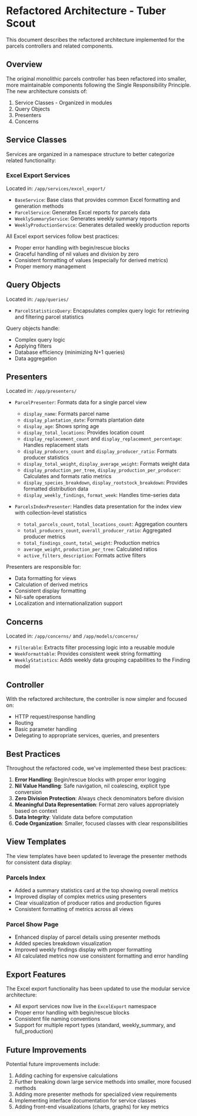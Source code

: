 # Refactored Architecture - Tuber Scout

This document describes the refactored architecture implemented for the parcels controllers and related components.

## Overview

The original monolithic parcels controller has been refactored into smaller, more maintainable components following the Single Responsibility Principle. The new architecture consists of:

1. Service Classes - Organized in modules
2. Query Objects
3. Presenters 
4. Concerns

## Service Classes

Services are organized in a namespace structure to better categorize related functionality:

### Excel Export Services

Located in: `/app/services/excel_export/`

- `BaseService`: Base class that provides common Excel formatting and generation methods
- `ParcelService`: Generates Excel reports for parcels data
- `WeeklySummaryService`: Generates weekly summary reports
- `WeeklyProductionService`: Generates detailed weekly production reports

All Excel export services follow best practices:
- Proper error handling with begin/rescue blocks
- Graceful handling of nil values and division by zero
- Consistent formatting of values (especially for derived metrics)
- Proper memory management

## Query Objects

Located in: `/app/queries/`

- `ParcelStatisticsQuery`: Encapsulates complex query logic for retrieving and filtering parcel statistics

Query objects handle:
- Complex query logic
- Applying filters
- Database efficiency (minimizing N+1 queries)
- Data aggregation

## Presenters

Located in: `/app/presenters/`

- `ParcelPresenter`: Formats data for a single parcel view
  - `display_name`: Formats parcel name
  - `display_plantation_date`: Formats plantation date
  - `display_age`: Shows spring age
  - `display_total_locations`: Provides location count
  - `display_replacement_count` and `display_replacement_percentage`: Handles replacement stats
  - `display_producers_count` and `display_producer_ratio`: Formats producer statistics
  - `display_total_weight`, `display_average_weight`: Formats weight data
  - `display_production_per_tree`, `display_production_per_producer`: Calculates and formats ratio metrics
  - `display_species_breakdown`, `display_rootstock_breakdown`: Provides formatted distribution data
  - `display_weekly_findings`, `format_week`: Handles time-series data

- `ParcelsIndexPresenter`: Handles data presentation for the index view with collection-level statistics
  - `total_parcels_count`, `total_locations_count`: Aggregation counters
  - `total_producers_count`, `overall_producer_ratio`: Aggregated producer metrics
  - `total_findings_count`, `total_weight`: Production metrics
  - `average_weight`, `production_per_tree`: Calculated ratios
  - `active_filters_description`: Formats active filters

Presenters are responsible for:
- Data formatting for views
- Calculation of derived metrics
- Consistent display formatting
- Nil-safe operations
- Localization and internationalization support

## Concerns

Located in: `/app/concerns/` and `/app/models/concerns/`

- `Filterable`: Extracts filter processing logic into a reusable module
- `WeekFormattable`: Provides consistent week string formatting
- `WeeklyStatistics`: Adds weekly data grouping capabilities to the Finding model

## Controller

With the refactored architecture, the controller is now simpler and focused on:
- HTTP request/response handling
- Routing
- Basic parameter handling
- Delegating to appropriate services, queries, and presenters

## Best Practices

Throughout the refactored code, we've implemented these best practices:

1. **Error Handling**: Begin/rescue blocks with proper error logging
2. **Nil Value Handling**: Safe navigation, nil coalescing, explicit type conversion
3. **Zero Division Protection**: Always check denominators before division
4. **Meaningful Data Representation**: Format zero values appropriately based on context
5. **Data Integrity**: Validate data before computation
6. **Code Organization**: Smaller, focused classes with clear responsibilities

## View Templates

The view templates have been updated to leverage the presenter methods for consistent data display:

### Parcels Index

- Added a summary statistics card at the top showing overall metrics
- Improved display of complex metrics using presenters
- Clear visualization of producer ratios and production figures
- Consistent formatting of metrics across all views

### Parcel Show Page

- Enhanced display of parcel details using presenter methods
- Added species breakdown visualization
- Improved weekly findings display with proper formatting
- All calculated metrics now use consistent formatting and error handling

## Export Features

The Excel export functionality has been updated to use the modular service architecture:

- All export services now live in the `ExcelExport` namespace
- Proper error handling with begin/rescue blocks
- Consistent file naming conventions
- Support for multiple report types (standard, weekly_summary, and full_production)

## Future Improvements

Potential future improvements include:

1. Adding caching for expensive calculations
2. Further breaking down large service methods into smaller, more focused methods
3. Adding more presenter methods for specialized view requirements
4. Implementing interface documentation for service classes
5. Adding front-end visualizations (charts, graphs) for key metrics
